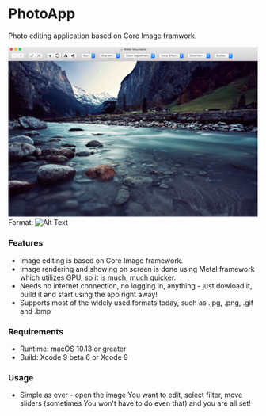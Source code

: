 # PhotoApp

Photo editing application based on Core Image framwork.

![GitHub Logo](/Resources/screenshot.png)
Format: ![Alt Text](url)

### Features

* Image editing is based on Core Image framework.
* Image rendering and showing on screen is done using Metal framework which utilizes GPU, so it is much, much quicker.
* Needs no internet connection, no logging in, anything - just dowload it, build it and start using the app right away!
* Supports most of the widely used formats today, such as .jpg, .png, .gif and .bmp


### Requirements
* Runtime: macOS 10.13 or greater
* Build: Xcode 9 beta 6 or Xcode 9

### Usage
* Simple as ever - open the image You want to edit, select filter, move sliders (sometimes You won't have to do even that) and you are all set!
